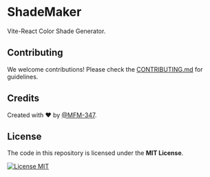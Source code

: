 # ShadeMaker

Vite-React Color Shade Generator.

## Contributing

We welcome contributions! Please check the [CONTRIBUTING.md](https://github.com/MFM-347/ShadeMaker/blob/main/CONTRIBUTING.md) for guidelines.

## Credits

Created with ❤️ by [@MFM-347](https://github.com/mfm-347).

## License

The code in this repository is licensed under the **MIT License**.

[![License MIT](https://img.shields.io/badge/License-MIT-green.svg)](https://opensource.org/licenses/MIT)
